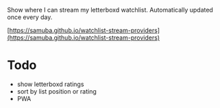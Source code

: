 Show where I can stream my letterboxd watchlist. Automatically updated once every day.

[https://samuba.github.io/watchlist-stream-providers](https://samuba.github.io/watchlist-stream-providers)

# Todo

- show letterboxd ratings
- sort by list position or rating
- PWA
